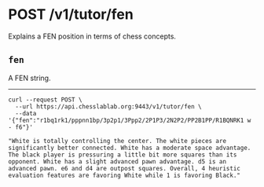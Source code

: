 # POST /v1/tutor/fen

Explains a FEN position in terms of chess concepts.

## `fen`

A FEN string.

---

```text
curl --request POST \
  --url https://api.chesslablab.org:9443/v1/tutor/fen \
  --data '{"fen":"r1bq1rk1/pppnn1bp/3p2p1/3Ppp2/2P1P3/2N2P2/PP2B1PP/R1BQNRK1 w - f6"}'
```

```text
"White is totally controlling the center. The white pieces are significantly better connected. White has a moderate space advantage. The black player is pressuring a little bit more squares than its opponent. White has a slight advanced pawn advantage. d5 is an advanced pawn. e6 and d4 are outpost squares. Overall, 4 heuristic evaluation features are favoring White while 1 is favoring Black."
```
